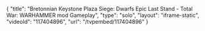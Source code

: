 {
    "title": "Bretonnian Keystone Plaza Siege: Dwarfs Epic Last Stand - Total War: WARHAMMER mod Gameplay",
    "type": "solo",
    "layout": "iframe-static",
    "videoId": "117404896",
    "url": "\/tvpembed\/117404896"
}